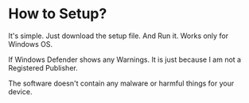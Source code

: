 # How to Setup?

It's simple. Just download the setup file. And Run it. Works only for Windows OS.

If Windows Defender shows any Warnings. It is just because I am not a Registered Publisher.

The software doesn't contain any malware or harmful things for your device.
